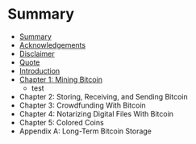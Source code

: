 # Summary

* [Summary](README.md)
* [Acknowledgements](acknowledgements.md)
* [Disclaimer](disclaimer.md)
* [Quote](quote.md)
* [Introduction](introduction.md)
* [Chapter 1: Mining Bitcoin](chapter_1_mining_bitcoin.md)
   * test
* Chapter 2: Storing, Receiving, and Sending Bitcoin
* Chapter 3: Crowdfunding With Bitcoin
* Chapter 4: Notarizing Digital Files With Bitcoin
* Chapter 5: Colored Coins
* Appendix A: Long-Term Bitcoin Storage

